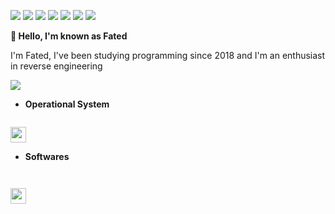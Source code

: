 <p>
<img src="https://img.shields.io/badge/Python3-yellow"></img>
<img src="https://img.shields.io/badge/Java-red"></img>
<img src="https://img.shields.io/badge/C-green">
<img src="https://img.shields.io/badge/C++-green">
<img src="https://img.shields.io/badge/C%23-green">
<img src="https://img.shields.io/badge/Assembly64-white">
<img src="https://img.shields.io/badge/JS-blue">
</p>
<b>👋 Hello, I'm known as Fated</b>

I'm Fated, I've been studying programming since 2018 and I'm an enthusiast in reverse engineering

<img align="center" src="https://www.mygo.ge/uploads/blog/1584024060.jpg">

- <b>Operational System</b>

<code>
<img src="https://assets.ubuntu.com/v1/8dd99b80-ubuntu-logo14.png" widht="25" height="25">
</code>

- <b>Softwares</b>

<code>

<img src="https://miro.medium.com/fit/c/1838/551/0*S0gllBsD11p4kfwO.png" width="25" height="25">
</code>

